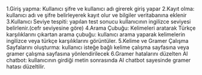 1.Giriş yapma: Kullanıcı şifre ve kullanıcı adı girerek giriş yapar 
2.Kayıt olma: kullanıcı adı ve şifre belirleyerek kayıt olur ve bilgiler veritabanına eklenir
3.Kullanıcı Seviye tespiti: yapılan test sonucu kullanıcının ingilizce seviyesi belirlenir.(cefr seviyesine göre)
4.Arama Çubuğu: Kelimeleri aratarak Türkçe karşılıklarını çıkartan arama çubuğu: kullanıcı arama yaparak kelimelerin ingilizce veya türkçe karşılıklarını görüntüler.
5.Kelime ve Gramer Çalışma Sayfalarını oluşturma: kullanıcı isteğe bağlı kelime çalışma sayfasına veya gramer çalışma sayfasına yönlendirilecek
6.Gramer hatalarını düzelten AI chatbot:  kullanıcının girdiği metin sonrasında AI chatbot sayesinde gramer hatası düzeltilir.